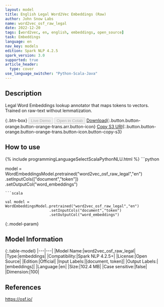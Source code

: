 ```yaml
---
layout: model
title: English Legal Word2Vec Embeddings (Raw)
author: John Snow Labs
name: word2vec_osf_raw_legal
date: 2022-12-20
tags: [word2vec, en, english, embeddings, open_source]
task: Embeddings
language: en
nav_key: models
edition: Spark NLP 4.2.5
spark_version: 3.0
supported: true
article_header:
  type: cover
use_language_switcher: "Python-Scala-Java"
---
```


## Description

Legal Word Embeddings lookup annotator that maps tokens to vectors. Trained on raw-text without lemmatization.

{:.btn-box}
<button class="button button-orange" disabled>Live Demo</button>
<button class="button button-orange" disabled>Open in Colab</button>
[Download](https://s3.amazonaws.com/auxdata.johnsnowlabs.com/public/models/word2vec_osf_raw_legal_en_4.2.5_3.0_1671536147614.zip){:.button.button-orange.button-orange-trans.arr.button-icon}
[Copy S3 URI](s3://auxdata.johnsnowlabs.com/public/models/word2vec_osf_raw_legal_en_4.2.5_3.0_1671536147614.zip){:.button.button-orange.button-orange-trans.button-icon.button-copy-s3}

## How to use



<div class="tabs-box" markdown="1">
{% include programmingLanguageSelectScalaPythonNLU.html %}
```python
 
model = WordEmbeddingsModel.pretrained("word2vec_osf_raw_legal","en")\
	            .setInputCols(["document","token"])\
	            .setOutputCol("word_embeddings")

```
```scala

val model = WordEmbeddingsModel.pretrained("word2vec_osf_raw_legal","en")
	                .setInputCols("document","token")
	                .setOutputCol("word_embeddings")

```
</div>

{:.model-param}
## Model Information

{:.table-model}
|---|---|
|Model Name:|word2vec_osf_raw_legal|
|Type:|embeddings|
|Compatibility:|Spark NLP 4.2.5+|
|License:|Open Source|
|Edition:|Official|
|Input Labels:|[document, token]|
|Output Labels:|[embeddings]|
|Language:|en|
|Size:|102.4 MB|
|Case sensitive:|false|
|Dimension:|100|

## References

https://osf.io/
